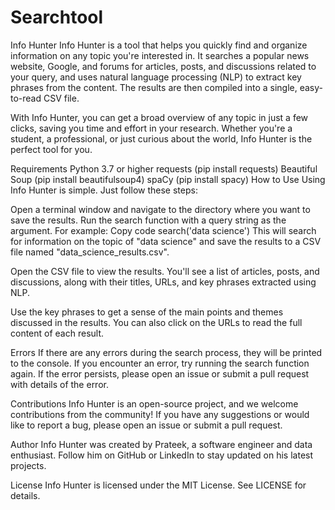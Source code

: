 # Searchtool

Info Hunter
Info Hunter is a tool that helps you quickly find and organize information on any topic you're interested in. It searches a popular news website, Google, and forums for articles, posts, and discussions related to your query, and uses natural language processing (NLP) to extract key phrases from the content. The results are then compiled into a single, easy-to-read CSV file.

With Info Hunter, you can get a broad overview of any topic in just a few clicks, saving you time and effort in your research. Whether you're a student, a professional, or just curious about the world, Info Hunter is the perfect tool for you.

Requirements
Python 3.7 or higher
requests (pip install requests)
Beautiful Soup (pip install beautifulsoup4)
spaCy (pip install spacy)
How to Use
Using Info Hunter is simple. Just follow these steps:

Open a terminal window and navigate to the directory where you want to save the results.
Run the search function with a query string as the argument. For example:
Copy code
search('data science')
This will search for information on the topic of "data science" and save the results to a CSV file named "data_science_results.csv".

Open the CSV file to view the results. You'll see a list of articles, posts, and discussions, along with their titles, URLs, and key phrases extracted using NLP.

Use the key phrases to get a sense of the main points and themes discussed in the results. You can also click on the URLs to read the full content of each result.

Errors
If there are any errors during the search process, they will be printed to the console. If you encounter an error, try running the search function again. If the error persists, please open an issue or submit a pull request with details of the error.

Contributions
Info Hunter is an open-source project, and we welcome contributions from the community! If you have any suggestions or would like to report a bug, please open an issue or submit a pull request.

Author
Info Hunter was created by Prateek, a software engineer and data enthusiast. Follow him on GitHub or LinkedIn to stay updated on his latest projects.

License
Info Hunter is licensed under the MIT License. See LICENSE for details.
